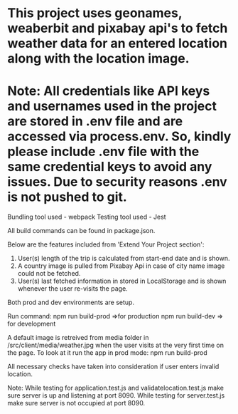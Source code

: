 # This project uses geonames, weaberbit and pixabay api's to fetch weather data for an entered location along with the location image.

# Note: All credentials like API keys and usernames used in the project are stored in .env file and are accessed via process.env. So, kindly please include .env file with the same credential keys to avoid any issues. Due to security reasons .env is not pushed to git.

Bundling tool used - webpack
Testing tool used - Jest

All build commands can be found in package.json. 

Below are the features included from 'Extend Your Project section':

1. User(s) length of the trip is calculated from start-end date and is shown.
2. A country image is pulled from Pixabay Api in case of city name image could not be fetched.
3. User(s) last fetched information in stored in LocalStorage and is shown whenever the user        re-visits the page.

Both prod and dev environments are setup.

Run command: npm run build-prod =>for production
             npm run build-dev => for development

A default image is retreived from media folder in /src/client/media/weather.jpg when the user visits at the very first time on the page.
To look at it run the app in prod mode: npm run build-prod 

All necessary checks have taken into consideration if user enters invalid location.

Note: While testing for application.test.js and validatelocation.test.js make sure server is up and listening at port 8090.
While testing for server.test.js make sure server is not occupied at port 8090.



